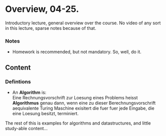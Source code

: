 # Overview, 04-25.
Introductory lecture, general overview over the course. No video of any sort
in this lecture, sparse notes because of that.

### Notes
- Homework is recommended, but not mandatory. So, well, do it.

## Content
### Defintions
- An **Algorithm** is:  
  Eine Rechnungsvorschrift zur Loesung eines Problems heisst **Algorithmus**
  genau dann, wenn eine zu dieser Berechnungsvorschrift aequivalente Turing 
  Maschine exisitert die fuer fuer jede Eingabe, die eine Loesung besitzt, 
  terminiert.

The rest of this is examples for algorithms and datastructures, and little 
study-able content... 
